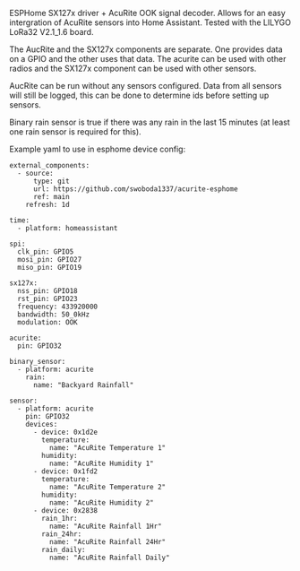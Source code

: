 ESPHome SX127x driver + AcuRite OOK signal decoder. Allows for an easy intergration of AcuRite sensors into Home Assistant. Tested with the LILYGO LoRa32 V2.1_1.6 board.

The AucRite and the SX127x components are separate. One provides data on a GPIO and the other uses that data. The acurite can be used with other radios and the SX127x component can be used with other sensors. 

AucRite can be run without any sensors configured. Data from all sensors will still be logged, this can be done to determine ids before setting up sensors.

Binary rain sensor is true if there was any rain in the last 15 minutes (at least one rain sensor is required for this).

Example yaml to use in esphome device config:
    
    external_components:
      - source:
          type: git
          url: https://github.com/swoboda1337/acurite-esphome
          ref: main
        refresh: 1d
    
    time:
      - platform: homeassistant
    
    spi:
      clk_pin: GPIO5
      mosi_pin: GPIO27
      miso_pin: GPIO19
    
    sx127x:
      nss_pin: GPIO18
      rst_pin: GPIO23
      frequency: 433920000
      bandwidth: 50_0kHz
      modulation: OOK
    
    acurite:
      pin: GPIO32

    binary_sensor:
      - platform: acurite
        rain:
          name: "Backyard Rainfall"

    sensor:
      - platform: acurite
        pin: GPIO32
        devices:
          - device: 0x1d2e
            temperature:
              name: "AcuRite Temperature 1"
            humidity:
              name: "AcuRite Humidity 1"
          - device: 0x1fd2
            temperature:
              name: "AcuRite Temperature 2"
            humidity:
              name: "AcuRite Humidity 2"
          - device: 0x2838
            rain_1hr:
              name: "AcuRite Rainfall 1Hr"
            rain_24hr:
              name: "AcuRite Rainfall 24Hr"
            rain_daily:
              name: "AcuRite Rainfall Daily"

